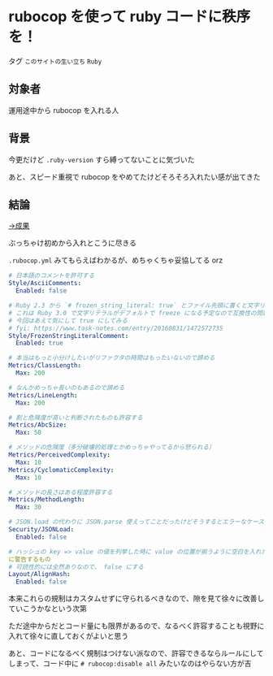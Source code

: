 # rubocop を使って ruby コードに秩序を！

タグ `このサイトの生い立ち` `Ruby`

## 対象者

運用途中から rubocop を入れる人

## 背景

今更だけど `.ruby-version` すら縛ってないことに気づいた

あと、スピード重視で rubocop をやめてたけどそろそろ入れたい感が出てきた

## 結論

[→成果](https://github.com/shimomuh/shimomuh.github.io/commit/b0bfa1f4c30137969d1bdc0d22f59b424946258b)

ぶっちゃけ初めから入れとこうに尽きる

`.rubocop.yml` みてもらえばわかるが、めちゃくちゃ妥協してる orz

```yml
# 日本語のコメントを許可する
Style/AsciiComments:
  Enabled: false

# Ruby 2.3 から `# frozen_string_literal: true` とファイル先頭に書くと文字リテラルが>デフォルトで freeze されるようになる
# これは Ruby 3.0 で文字リテラルがデフォルトで freeze になる予定なので互換性の問題も>あって移行シミュレーションが可能なように導入されている
# 今回はあえて気にして true にしてみる
# fyi: https://www.task-notes.com/entry/20160831/1472572735
Style/FrozenStringLiteralComment:
  Enabled: true

# 本当はもっと小分けしたいがリファクタの時間はもったいないので諦める
Metrics/ClassLength:
  Max: 200

# なんかめっちゃ長いのもあるので諦める
Metrics/LineLength:
  Max: 200

# 割と危険度が高いと判断されたものも許容する
Metrics/AbcSize:
  Max: 50

# メソッドの危険度（多分破壊的処理とかめっちゃやってるから怒られる）
Metrics/PerceivedComplexity:
  Max: 10
Metrics/CyclomaticComplexity:
  Max: 10

# メソッドの長さはある程度許容する
Metrics/MethodLength:
  Max: 30

# JSON.load の代わりに JSON.parse 使えってことだったけどそうするとエラーなケースがあ>ったのでひとまず回避
Security/JSONLoad:
  Enabled: false

# ハッシュの key => value の値を列挙した時に value の位置が揃うように空白を入れたとき
に警告するもの
# 可読性的には全然ありなので、 false にする
Layout/AlignHash:
  Enabled: false
```

本来これらの規制はカスタムせずに守られるべきなので、隙を見て徐々に改善していこうかなという次第

ただ途中からだとコード量にも限界があるので、なるべく許容することも視野に入れて徐々に直しておくがよいと思う

あと、コードになるべく規制はつけない派なので、許容できるならルールにしてしまって、コード中に `# rubocop:disable all` みたいなのはやらない方が吉
